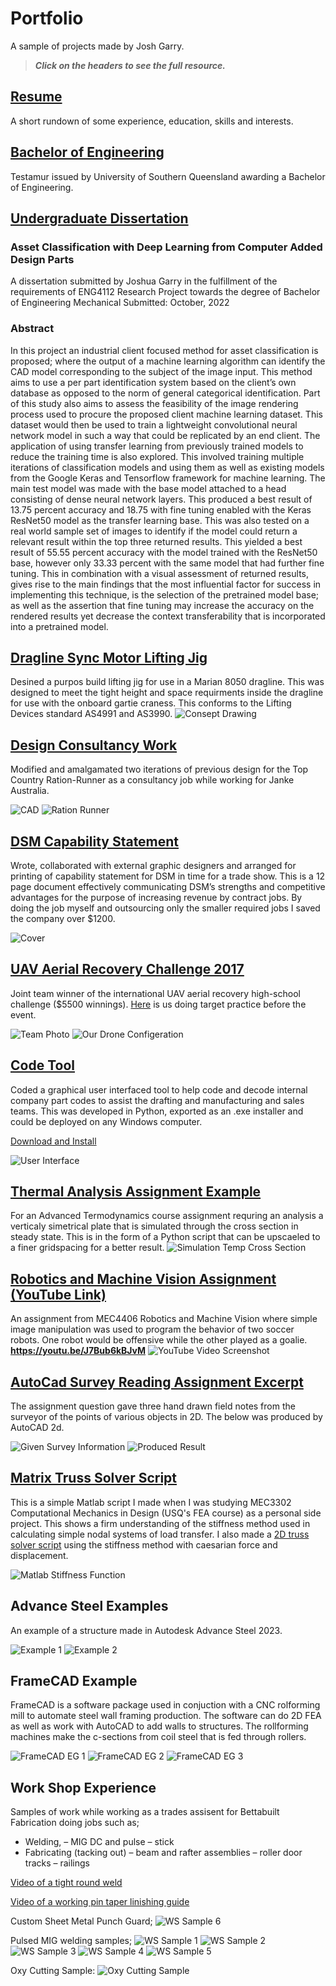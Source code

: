 # Portfolio
A sample of projects made by Josh Garry. 


> ***Click on the headers to see the full resource.***



## [Resume](https://github.com/00Josh/Portfolio/blob/main/Josh%20Garry%20Resume.pdf)
A short rundown of some experience, education, skills and interests.


## [Bachelor of Engineering](https://www.myequals.net/sharelink/f7a67bdb-6d5a-48e8-821d-3baf1df4a5be/599b25ab-e155-464f-b78f-c159cfa5abb3)
Testamur issued by University of Southern Queensland awarding a Bachelor of Engineering.

## [Undergraduate Dissertation](https://github.com/00Josh/Portfolio/blob/main/Garry_J_Low.pdf)
### Asset Classification with Deep Learning from Computer Added Design Parts
A dissertation submitted by Joshua Garry in the fulfillment of the requirements of ENG4112 Research Project towards the degree of Bachelor of Engineering Mechanical Submitted: October, 2022

### Abstract
In this project an industrial client focused method for asset classification is proposed; where the output of a machine learning algorithm can identify the CAD model corresponding to the subject of the image input. This method aims to use a per part identification system based on the client’s own database as opposed to the norm of general categorical identification. Part of this study also aims to assess the feasibility of the image rendering process used to procure the proposed client machine learning dataset. This dataset would then be used to train a lightweight convolutional neural network model in such a way that could be replicated by an end client. The application of using transfer learning from previously trained models to reduce the training time is also explored. This involved training multiple iterations of classification models and using them as well as existing models from the Google Keras and Tensorflow framework for machine learning. The main test model was made with the base model attached to a head consisting of dense neural network layers. This produced a best result of 13.75 percent accuracy and 18.75 with fine tuning enabled with the Keras ResNet50 model as the transfer learning base. This was also tested on a real world sample set of images to identify if the model could return a relevant result within the top three returned results. This yielded a best result of 55.55 percent accuracy with the model trained with the ResNet50 base, however only 33.33 percent with the same model that had further fine tuning. This in combination with a visual assessment of returned results, gives rise to the main findings that the most influential factor for success in implementing this technique, is the selection of the pretrained model base; as well as the assertion that fine tuning may increase the accuracy on the rendered results yet decrease the context transferability that is incorporated into a pretrained model.


## [Dragline Sync Motor Lifting Jig](https://raw.githubusercontent.com/00Josh/Portfolio/refs/heads/main/Finished%20Sync%20Motor%20Lifting%20Jig.jpg)
Desined a purpos build lifting jig for use in a Marian 8050 dragline. This was designed to meet the tight height and space requirments inside the dragline for use with the onboard gartie craness. This conforms to the Lifting Devices standard AS4991 and AS3990.
![Consept Drawing](https://raw.githubusercontent.com/00Josh/Portfolio/refs/heads/main/Dragline%20Sync%20Motor%20Lifting%20Jig%20Concept.png)

## [Design Consultancy Work](https://topcountry.com.au/feeding-systems/ration-runner)
Modified and amalgamated two iterations of previous design for the Top Country Ration-Runner as a consultancy job while working for Janke Australia. 

![CAD](https://github.com/00Josh/Portfolio/blob/main/Ration%20Runner%20Design.jpg?raw=true)
![Ration Runner](https://topcountry.com.au/wp-content/uploads/2021/11/IMG_0388-1024x768.jpg)


## [DSM Capability Statement](https://github.com/00Josh/Portfolio/blob/main/DSM%20Capability%20Statement.pdf)
Wrote, collaborated with external graphic designers and arranged for printing of capability statement for DSM in time for a trade show. This is a 12 page document effectively communicating DSM’s strengths and competitive advantages for the purpose of increasing revenue by contract jobs. By doing the job myself and outsourcing only the smaller required jobs I saved the company over $1200.

![Cover](https://raw.githubusercontent.com/00Josh/Portfolio/main/DSM%20Capability%20Statement%20Cover.jpg)


## [UAV Aerial Recovery Challenge 2017](https://uavchallenge.org/2017/09/27/joint-winners-of-the-2017-queensland-government-airborne-delivery-challenge)
Joint team winner of the international UAV aerial recovery high-school challenge ($5500 winnings). [Here](https://github.com/00Josh/Portfolio/raw/main/UAV%20Challenge%20Target%20Practice%20Clip.mp4) is us doing target practice before the event.

![Team Photo](https://github.com/00Josh/Portfolio/blob/main/UAV%20Challenge%20Winners%20Team%20Photo.jpg)
![Our Drone Configeration](https://github.com/00Josh/Portfolio/blob/main/UAV%20Chalenge%20Drone%20Configeration.jpg?raw=true)


## [Code Tool](https://github.com/00Josh/Portfolio/raw/main/Janke_Code_Tool_Setup.exe)
Coded a graphical user interfaced tool to help code and decode internal company part codes to assist the drafting and manufacturing and sales teams. This was developed in Python, exported as an .exe installer and could be deployed on any Windows computer.

[Download and Install](https://github.com/00Josh/Portfolio/raw/main/Janke_Code_Tool_Setup.exe)

![User Interface](https://github.com/00Josh/Portfolio/blob/main/Code%20Tool.jpg)

## [Thermal Analysis Assignment Example](https://github.com/00Josh/Portfolio/blob/main/thermal_simulation_assignment.py)
For an Advanced Termodynamics course assignment requring an analysis a verticaly simetrical plate that is simulated through the cross section in steady state. This is in the form of a Python script that can be upscaeled to a finer gridspacing for a better result.
![Simulation Temp Cross Section](https://raw.githubusercontent.com/00Josh/Portfolio/main/thermal_simulation.png)


## [Robotics and Machine Vision Assignment (YouTube Link)](https://youtu.be/J7Bub6kBJvM)
An assignment from MEC4406 Robotics and Machine Vision where simple image manipulation was used to program the behavior of two soccer robots. One robot would be offensive while the other played as a goalie.
**https://youtu.be/J7Bub6kBJvM**
![YouTube Video Screenshot](https://raw.githubusercontent.com/00Josh/Portfolio/main/Machine%20Vision%20Robitics%20Sim%20Assignment.jpg)


## [AutoCad Survey Reading Assignment Excerpt](https://github.com/00Josh/Portfolio/blob/main/AutoCAD%20Survey%20Assignment%20Sample.jpg)
The assignment question gave three hand drawn field notes from the surveyor of the points of various objects in 2D. The below was produced by AutoCAD 2d.

![Given Survey Information](https://raw.githubusercontent.com/00Josh/Portfolio/main/Surveying%20Example.jpg)
![Produced Result](https://raw.githubusercontent.com/00Josh/Portfolio/main/Surveying%20Example%20Output.jpg)

## [Matrix Truss Solver Script](https://github.com/00Josh/Portfolio/blob/main/matrix_truss_solver.m)
This is a simple Matlab script I made when I was studying MEC3302 Computational Mechanics in Design (USQ's FEA course) as a personal side project. This shows a firm understanding of the stiffness method used in calculating simple nodal systems of load transfer. I also made a [2D truss solver script](https://github.com/00Josh/Portfolio/blob/main/beam_with_moments.m) using the stiffness method with caesarian force and displacement.

![Matlab Stiffness Function](https://raw.githubusercontent.com/00Josh/Portfolio/main/2d%20Truss%20Solver.jpg)

## Advance Steel Examples
An example of a structure made in Autodesk Advance Steel 2023.

![Example 1](https://raw.githubusercontent.com/00Josh/Portfolio/main/Advance%20Steel%20Example%20Cabin%20with%20Steel%20Wall%20Framing.png)
![Example 2](https://github.com/00Josh/Portfolio/blob/main/Advance%20Steel%20Example.png?raw=true)


## FrameCAD Example
FrameCAD is a software package used in conjuction with a CNC rolforming mill to automate steel wall framing production. The software can do 2D FEA as well as work with AutoCAD to add walls to structures. The rollforming machines make the c-sections from coil steel that is fed through rollers. 

![FrameCAD EG 1](https://raw.githubusercontent.com/00Josh/Portfolio/main/FrameCAD%20Example%201.png)
![FrameCAD EG 2](https://raw.githubusercontent.com/00Josh/Portfolio/main/FrameCAD%20Example%202.png)
![FrameCAD EG 3](https://raw.githubusercontent.com/00Josh/Portfolio/main/FrameCAD%20Example%203%20Steel%20Wall%20Framing.png)


## Work Shop Experience
Samples of work while working as a trades assisent for Bettabuilt Fabrication doing jobs such as;
* Welding, 
– MIG DC and pulse
– stick
* Fabricating (tacking out)
– beam and rafter assemblies
– roller door tracks
– railings

[Video of a tight round weld](https://github.com/00Josh/Portfolio/raw/main/Welding%20Sample%201.mp4)

[Video of a working pin taper linishing guide](https://github.com/00Josh/Portfolio/raw/main/Pin%20Taper%20Linishing%20Guide.mp4)

Custom Sheet Metal Punch Guard;
![WS Sample 6](https://github.com/00Josh/Portfolio/blob/main/Custom%20Sheet%20Metal%20Punch%20Guard.jpg)

Pulsed MIG welding samples;
![WS Sample 1](https://github.com/00Josh/Portfolio/blob/main/Welding%20Sample%202.jpg)
![WS Sample 2](https://github.com/00Josh/Portfolio/blob/main/Welding%20Sample%203.jpg)
![WS Sample 3](https://github.com/00Josh/Portfolio/blob/main/Welding%20Sample%204.jpg)
![WS Sample 4](https://github.com/00Josh/Portfolio/blob/main/Welding%20Sample%205.jpg)
![WS Sample 5](https://github.com/00Josh/Portfolio/blob/main/Welding%20Sample%206.jpg)

Oxy Cutting Sample:
![Oxy Cutting Sample](https://raw.githubusercontent.com/00Josh/Portfolio/main/Oxzy%20Cut.jpg)

